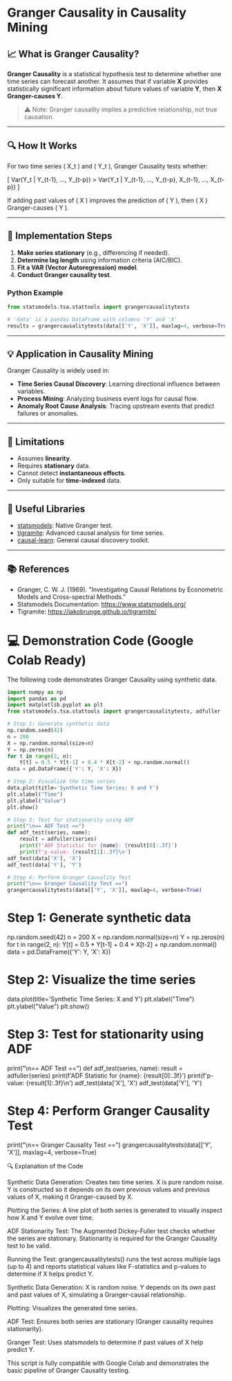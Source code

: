 # Granger Causality in Causality Mining

## 📈 What is Granger Causality?

**Granger Causality** is a statistical hypothesis test to determine whether one time series can forecast another. It assumes that if variable **X** provides statistically significant information about future values of variable **Y**, then **X Granger-causes Y**.

> ⚠️ Note: Granger causality implies a predictive relationship, not true causation.

---

## 🔍 How It Works

For two time series \( X_t \) and \( Y_t \), Granger Causality tests whether:

\[
Var(Y_t | Y_{t-1}, ..., Y_{t-p}) > Var(Y_t | Y_{t-1}, ..., Y_{t-p}, X_{t-1}, ..., X_{t-p})
\]

If adding past values of \( X \) improves the prediction of \( Y \), then \( X \) Granger-causes \( Y \).

---

## 🧪 Implementation Steps

1. **Make series stationary** (e.g., differencing if needed).
2. **Determine lag length** using information criteria (AIC/BIC).
3. **Fit a VAR (Vector Autoregression) model**.
4. **Conduct Granger causality test**.

### Python Example

```python
from statsmodels.tsa.stattools import grangercausalitytests

# 'data' is a pandas DataFrame with columns 'Y' and 'X'
results = grangercausalitytests(data[['Y', 'X']], maxlag=4, verbose=True)
```

---

## 💡 Application in Causality Mining

Granger Causality is widely used in:

- **Time Series Causal Discovery**: Learning directional influence between variables.
- **Process Mining**: Analyzing business event logs for causal flow.
- **Anomaly Root Cause Analysis**: Tracing upstream events that predict failures or anomalies.

---

## 📌 Limitations

- Assumes **linearity**.
- Requires **stationary** data.
- Cannot detect **instantaneous effects**.
- Only suitable for **time-indexed** data.

---

## 🔧 Useful Libraries

- [statsmodels](https://www.statsmodels.org/): Native Granger test.
- [tigramite](https://jakobrunge.github.io/tigramite/): Advanced causal analysis for time series.
- [causal-learn](https://github.com/py-why/causal-learn): General causal discovery toolkit.

---

## 📚 References

- Granger, C. W. J. (1969). "Investigating Causal Relations by Econometric Models and Cross-spectral Methods."
- Statsmodels Documentation: https://www.statsmodels.org/
- Tigramite: https://jakobrunge.github.io/tigramite/

# 💻 Demonstration Code (Google Colab Ready)

The following code demonstrates Granger Causality using synthetic data.
```python
import numpy as np
import pandas as pd
import matplotlib.pyplot as plt
from statsmodels.tsa.stattools import grangercausalitytests, adfuller

# Step 1: Generate synthetic data
np.random.seed(42)
n = 200
X = np.random.normal(size=n)
Y = np.zeros(n)
for t in range(2, n):
    Y[t] = 0.5 * Y[t-1] + 0.4 * X[t-2] + np.random.normal()
data = pd.DataFrame({'Y': Y, 'X': X})

# Step 2: Visualize the time series
data.plot(title='Synthetic Time Series: X and Y')
plt.xlabel("Time")
plt.ylabel("Value")
plt.show()

# Step 3: Test for stationarity using ADF
print("\n== ADF Test ==")
def adf_test(series, name):
    result = adfuller(series)
    print(f'ADF Statistic for {name}: {result[0]:.3f}')
    print(f'p-value: {result[1]:.3f}\n')
adf_test(data['X'], 'X')
adf_test(data['Y'], 'Y')

# Step 4: Perform Granger Causality Test
print("\n== Granger Causality Test ==")
grangercausalitytests(data[['Y', 'X']], maxlag=4, verbose=True)
```

# Step 1: Generate synthetic data
np.random.seed(42)
n = 200
X = np.random.normal(size=n)
Y = np.zeros(n)
for t in range(2, n):
    Y[t] = 0.5 * Y[t-1] + 0.4 * X[t-2] + np.random.normal()
data = pd.DataFrame({'Y': Y, 'X': X})

# Step 2: Visualize the time series
data.plot(title='Synthetic Time Series: X and Y')
plt.xlabel("Time")
plt.ylabel("Value")
plt.show()

# Step 3: Test for stationarity using ADF
print("\n== ADF Test ==")
def adf_test(series, name):
    result = adfuller(series)
    print(f'ADF Statistic for {name}: {result[0]:.3f}')
    print(f'p-value: {result[1]:.3f}\n')
adf_test(data['X'], 'X')
adf_test(data['Y'], 'Y')

# Step 4: Perform Granger Causality Test
print("\n== Granger Causality Test ==")
grangercausalitytests(data[['Y', 'X']], maxlag=4, verbose=True)

🔍 Explanation of the Code

Synthetic Data Generation: Creates two time series. X is pure random noise. Y is constructed so it depends on its own previous values and previous values of X, making it Granger-caused by X.

Plotting the Series: A line plot of both series is generated to visually inspect how X and Y evolve over time.

ADF Stationarity Test: The Augmented Dickey-Fuller test checks whether the series are stationary. Stationarity is required for the Granger Causality test to be valid.

Running the Test: grangercausalitytests() runs the test across multiple lags (up to 4) and reports statistical values like F-statistics and p-values to determine if X helps predict Y.

Synthetic Data Generation: X is random noise. Y depends on its own past and past values of X, simulating a Granger-causal relationship.

Plotting: Visualizes the generated time series.

ADF Test: Ensures both series are stationary (Granger causality requires stationarity).

Granger Test: Uses statsmodels to determine if past values of X help predict Y.

This script is fully compatible with Google Colab and demonstrates the basic pipeline of Granger Causality testing.

